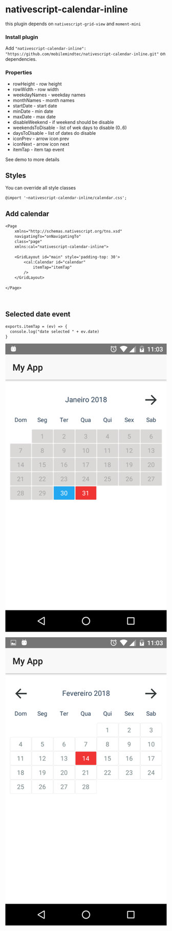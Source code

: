 # nativescript-calendar-inline

this plugin depends on `nativescript-grid-view` and `moment-mini`

### Install plugin

Add `"nativescript-calendar-inline": "https://github.com/mobilemindtec/nativescript-calendar-inline.git"` on dependencies.

### Properties

* rowHeight - row height
* rowWidth - row width
* weekdayNames - weekday names
* monthNames - month names
* startDate - start date
* minDate - min date
* maxDate - max date
* disableWeekend - if weekend should be disable
* weekendsToDisable - list of wek days to disable (0..6)
* daysToDisable - list of dates do disable
* iconPrev - arrow icon prev
* iconNext - arrow icon next
* itemTap - item tap event


See demo to more details

## Styles

You can override all style classes

```
@import '~nativescript-calendar-inline/calendar.css';
```

## Add calendar

```
<Page 
    xmlns="http://schemas.nativescript.org/tns.xsd" 
    navigatingTo="onNavigatingTo" 
    class="page"
    xmlns:cal="nativescript-calendar-inline">

    <GridLayout id="main" style='padding-top: 30'>
        <cal:Calendar id="calendar"
            itemTap="itemTap"
        />
    </GridLayout>

</Page>
    
    
```

## Selected date event

```
exports.itemTap = (ev) => {
  console.log("date selected " + ev.date)
}

```




![alt text](https://github.com/mobilemindtec/nativescript-calendar-inline/blob/master/img-1.png)


![alt text](https://github.com/mobilemindtec/nativescript-calendar-inline/blob/master/img-2.png)
